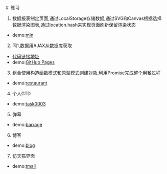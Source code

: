 ＃ 练习
1. 数据报表制定页面,通过LocalStorage存储数据,通过SVG和Canvas根据选择数据渲染图表,通过location.hash来实现页面刷新保留渲染状态
- demo:[min](https://isuye.github.io/practice/min/index.html)
2. 同1,数据用AJAX从数据库获取
- [代码链接地址](https://git.dev.tencent.com/GO-YAYA/MIN.git)
- demo:[GitHub Pages](https://wvtmmh.coding.io)
3. 组合使用构造函数模式和原型模式创建对象,利用Promise完成整个用餐过程
- demo:[restaurant](https://isuye.github.io/practice/restaurant/index.html)
4. 个人GTD
- demo:[task0003](https://isuye.github.io/practice/task0003/index.html)
5. 弹幕
- demo:[barrage](https://isuye.github.io/practice/barrage/index.html)
6. 博客
- demo:[blog](https://isuye.github.io/practice/blog/index.html)
7. 仿天猫界面
- demo:[tmall](https://isuye.github.io/practice/tmall/index.html)

